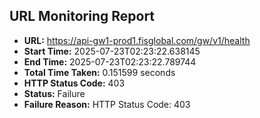 ## URL Monitoring Report

- **URL:** https://api-gw1-prod1.fisglobal.com/gw/v1/health
- **Start Time:** 2025-07-23T02:23:22.638145
- **End Time:** 2025-07-23T02:23:22.789744
- **Total Time Taken:** 0.151599 seconds
- **HTTP Status Code:** 403
- **Status:** Failure
- **Failure Reason:** HTTP Status Code: 403
